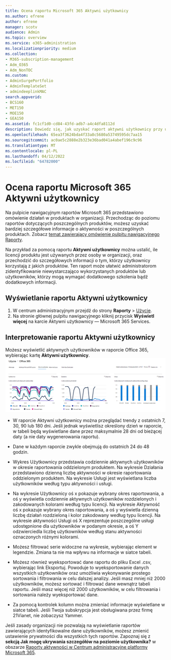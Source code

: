 ```yaml
---
title: Ocena raportu Microsoft 365 Aktywni użytkownicy
ms.author: efrene
author: efrene
manager: scotv
audience: Admin
ms.topic: overview
ms.service: o365-administration
ms.localizationpriority: medium
ms.collection:
- M365-subscription-management
- Adm_O365
- Adm_NonTOC
ms.custom:
- AdminSurgePortfolio
- AdminTemplateSet
- admindeeplinkMAC
search.appverid:
- BCS160
- MET150
- MOE150
- GEA150
ms.assetid: fc1cf1d0-cd84-43fd-adb7-a4c4dfa8112d
description: Dowiedz się, jak uzyskać raport aktywni użytkownicy przy użyciu pulpitu nawigacyjnego raportów Microsoft 365 w Centrum administracyjne platformy Microsoft 365 i dowiedzieć się, ile licencji produktów jest używanych.
ms.openlocfilehash: 65ea3f3624bda4f33a8c5680a53749595dc7aa15
ms.sourcegitcommit: ac0ae5c2888e2b323e36bad041a4abef196c9c96
ms.translationtype: MT
ms.contentlocale: pl-PL
ms.lasthandoff: 04/12/2022
ms.locfileid: "64782000"
---
```

# <a name="assess-the-microsoft-365-active-users-report"></a>Ocena raportu Microsoft 365 Aktywni użytkownicy

Na pulpicie nawigacyjnym raportów Microsoft 365 przedstawiono omówienie działań w produktach w organizacji. Przechodząc do poziomu raportów dotyczących poszczególnych produktów, możesz uzyskać bardziej szczegółowe informacje o aktywności w poszczególnych produktach. Zobacz [temat zawierający omówienie pulpitu nawigacyjnego Raporty](activity-reports.md).
  
Na przykład za pomocą raportu **Aktywni użytkownicy** można ustalić, ile licencji produktu jest używanych przez osoby w organizacji, oraz przechodzić do szczegółowych informacji o tym, którzy użytkownicy korzystają z jakich produktów. Ten raport może ułatwić administratorom zidentyfikowanie niewystarczająco wykorzystanych produktów lub użytkowników, którzy mogą wymagać dodatkowego szkolenia bądź dodatkowych informacji. 

## <a name="how-to-get-to-the-active-users-report"></a>Wyświetlanie raportu Aktywni użytkownicy

1. W centrum administracyjnym przejdź do strony **Raporty** \> <a href="https://go.microsoft.com/fwlink/p/?linkid=2074756" target="_blank">Użycie</a>. 
2. Na stronie głównej pulpitu nawigacyjnego kliknij przycisk **Wyświetl więcej** na karcie Aktywni użytkownicy — Microsoft 365 Services.

## <a name="interpret-the-active-users-report"></a>Interpretowanie raportu Aktywni użytkownicy

Możesz wyświetlić aktywnych użytkowników w raporcie Office 365, wybierając kartę **Aktywni użytkownicy**.<br/>![Microsoft 365 raporty — Microsoft Office 365 aktywnych użytkowników.](../../media/56fe2e54-76ad-49e5-886f-1344c2697258.png)

- W raporcie Aktywni użytkownicy można przeglądać trendy z ostatnich 7, 30, 90 lub 180 dni. Jeśli jednak wyświetlisz określony dzień w raporcie, w tabeli będą wyświetlane dane przez maksymalnie 28 dni od bieżącej daty (a nie daty wygenerowania raportu).

- Dane w każdym raporcie zwykle obejmują do ostatnich 24 do 48 godzin.

- Wykres Użytkownicy przedstawia codziennie aktywnych użytkowników w okresie raportowania oddzielonym produktem.
Na wykresie Działania przedstawiono dzienną liczbę aktywności w okresie raportowania oddzielonym produktem.
Na wykresie Usługi jest wyświetlana liczba użytkowników według typu aktywności i usługi.

- Na wykresie Użytkownicy oś x pokazuje wybrany okres raportowania, a oś y wyświetla codziennie aktywnych użytkowników rozdzielonych i zakodowanych kolorami według typu licencji.
Na wykresie Aktywność oś x pokazuje wybrany okres raportowania, a oś y wyświetla dzienną liczbę działań rozdzieloną i kolor zakodowany według typu licencji.
Na wykresie aktywności Usługi oś X reprezentuje poszczególne usługi udostępnione dla użytkowników w podanym okresie, a oś Y odzwierciedla liczbę użytkowników według stanu aktywności oznaczonych różnymi kolorami.

- Możesz filtrować serie widoczne na wykresie, wybierając element w legendzie. Zmiana ta nie ma wpływu na informacje w siatce tabeli.

- Możesz również wyeksportować dane raportu do pliku Excel .csv, wybierając link Eksportuj. Powoduje to wyeksportowanie danych wszystkich użytkowników oraz umożliwia wykonywanie prostego sortowania i filtrowania w celu dalszej analizy. Jeśli masz mniej niż 2000 użytkowników, możesz sortować i filtrować dane wewnątrz tabeli raportu. Jeśli masz więcej niż 2000 użytkowników, w celu filtrowania i sortowania należy wyeksportować dane.

- Za pomocą kontrolek kolumn można zmieniać informacje wyświetlane w siatce tabeli.
Jeśli Twoja subskrypcja jest obsługiwana przez firmę 21Vianet, nie zobaczysz Yammer.

Jeśli zasady organizacji nie pozwalają na wyświetlanie raportów zawierających identyfikowalne dane użytkowników, możesz zmienić ustawienie prywatności dla wszystkich tych raportów. Zapoznaj się z **sekcją Jak mogę ukrywania szczegółów na poziomie użytkownika?** w obszarze [Raporty aktywności w Centrum administracyjne platformy Microsoft 365](activity-reports.md).  
